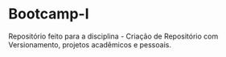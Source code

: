 # Bootcamp-I
Repositório feito para a disciplina - Criação de Repositório com Versionamento, projetos acadêmicos e pessoais.
